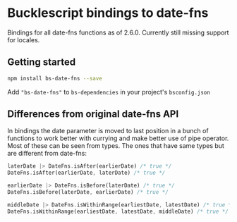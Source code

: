 # Bucklescript bindings to date-fns

Bindings for all date-fns functions as of 2.6.0. Currently still missing support for locales.

## Getting started

```bash
npm install bs-date-fns --save
```

Add `"bs-date-fns"` to `bs-dependencies` in your project's `bsconfig.json`

## Differences from original date-fns API

In bindings the date parameter is moved to last position in a bunch of functions to work better with currying and make better use of pipe operator. Most of these can be seen from types. The ones that have same types but are different from date-fns:

```rs
laterDate |> DateFns.isAfter(earlierDate) /* true */
DateFns.isAfter(earlierDate, laterDate) /* true */

earlierDate |> DateFns.isBefore(laterDate) /* true */
DateFns.isBefore(laterDate, earlierDate) /* true */

middleDate |> DateFns.isWithinRange(earliestDate, latestDate) /* true */
DateFns.isWithinRange(earliestDate, latestDate, middleDate) /* true */
```

